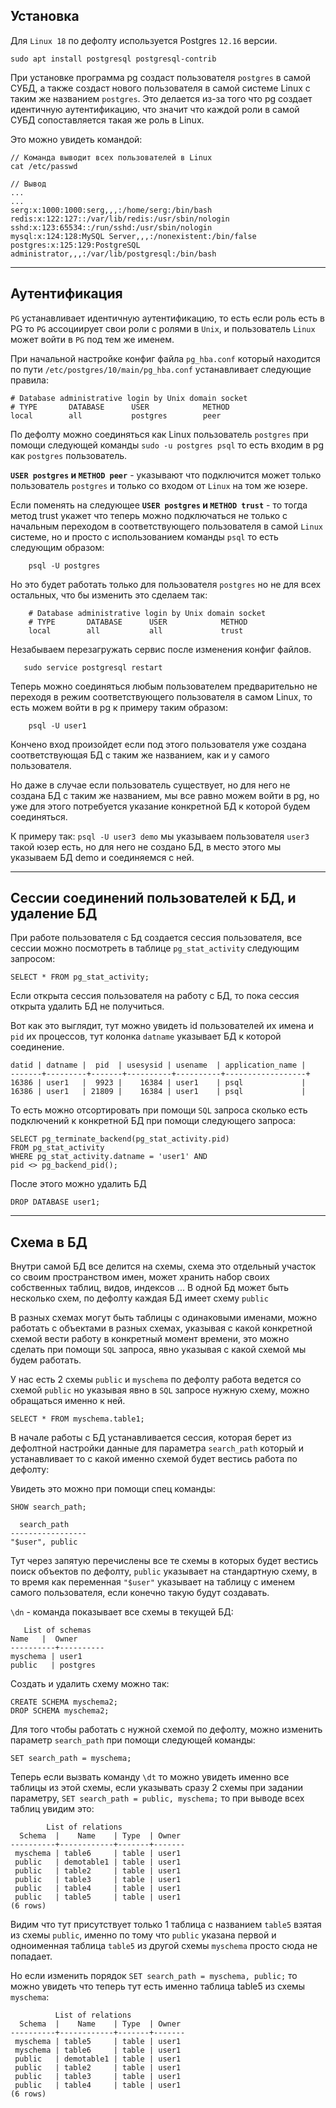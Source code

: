 Установка
---

Для `Linux 18` по дефолту используется Postgres `12.16` версии. 

    sudo apt install postgresql postgresql-contrib

При установке программа pg создаст пользователя `postgres` в самой 
СУБД, а также создаст нового пользователя в самой системе Linux
с таким же названием `postgres`. Это делается из-за того что pg создает
идентичную аутентификацию, что значит что каждой роли в самой СУБД 
сопоставляется такая же роль в Linux.  

Это можно увидеть командой:

    // Команда выводит всех пользователей в Linux
    cat /etc/passwd

    // Вывод
    ...
    ...
    serg:x:1000:1000:serg,,,:/home/serg:/bin/bash
    redis:x:122:127::/var/lib/redis:/usr/sbin/nologin
    sshd:x:123:65534::/run/sshd:/usr/sbin/nologin
    mysql:x:124:128:MySQL Server,,,:/nonexistent:/bin/false
    postgres:x:125:129:PostgreSQL administrator,,,:/var/lib/postgresql:/bin/bash

---
Аутентификация
---

`PG` устанавливает идентичную аутентификацию, то есть если роль есть в PG 
то `PG` ассоциирует свои роли с ролями в `Unix`, и пользователь `Linux` может 
войти в `PG` под тем же именем.

При начальной настройке конфиг файла `pg_hba.conf` который находится по 
пути `/etc/postgres/10/main/pg_hba.conf` устанавливает следующие правила:

    # Database administrative login by Unix domain socket
    # TYPE       DATABASE      USER            METHOD
    local        all           postgres        peer

По дефолту можно соединяться как Linux пользователь `postgres` при 
помощи следующей команды `sudo -u postgres psql` то есть входим в pg
как `postgres` пользователь.

**`USER postgres` и `METHOD peer`** - указывают что подключится может только
пользователь `postgres` и только со входом от `Linux` на том же юзере.

Если поменять на следующее **`USER postgres` и `METHOD trust`** - то тогда 
метод trust укажет что теперь можно подключаться не только с начальным 
переходом в соответствующего пользователя в самой `Linux` системе, но и 
просто с использованием команды `psql` то есть следующим образом:

```
    psql -U postgres
```

Но это будет работать только для пользователя `postgres` но не для всех 
остальных, что бы изменить это сделаем так:

```
    # Database administrative login by Unix domain socket
    # TYPE       DATABASE      USER            METHOD
    local        all           all             trust
```

Незабываем перезагружать сервис после изменения конфиг файлов.
    
```
   sudo service postgresql restart
```

Теперь можно соединяться любым пользователем предварительно не переходя в 
режим соответствующего пользователя в самом Linux, то есть можем войти в 
pg к примеру таким образом:

```
    psql -U user1 
```

Кончено вход произойдет если под этого пользователя уже создана 
соответствующая БД с таким же названием, как и у самого пользователя.

Но даже в случае если пользователь существует, но для него не создана БД 
с таким же названием, мы все равно можем войти в pg, но уже для этого 
потребуется указание конкретной БД к которой будем соединяться.

К примеру так: `psql -U user3 demo` мы указываем пользователя `user3` такой 
юзер есть, но для него не создано БД, в место этого мы указываем БД demo 
и соединяемся с ней.

---
Сессии соединений пользователей к БД, и удаление БД
---

При работе пользователя с Бд создается сессия пользователя, все сессии
можно посмотреть в таблице `pg_stat_activity` следующим запросом:

    SELECT * FROM pg_stat_activity;

Если открыта сессия пользователя на работу с БД, то пока сессия открыта 
удалить БД не получиться.

Вот как это выглядит, тут можно увидеть id пользователей их имена 
и `pid` их процессов, тут колонка `datname` указывает БД к которой 
соединение.

    datid | datname |  pid  | usesysid | usename  | application_name |
    -------+---------+-------+----------+----------+------------------+
    16386 | user1   |  9923 |    16384 | user1    | psql             |
    16386 | user1   | 21809 |    16384 | user1    | psql             |

То есть можно отсортировать при помощи `SQL` запроса сколько есть 
подключений к конкретной БД при помощи следующего запроса:

    SELECT pg_terminate_backend(pg_stat_activity.pid)
    FROM pg_stat_activity
    WHERE pg_stat_activity.datname = 'user1' AND 
    pid <> pg_backend_pid();

После этого можно удалить БД

    DROP DATABASE user1;

---
Схема в БД 
---

Внутри самой БД все делится на схемы, схема это отдельный участок со 
своим пространством имен, может хранить набор своих собственных таблиц,
видов, индексов ... В одной Бд может быть несколько схем, по дефолту 
каждая БД имеет схему `public`

В разных схемах могут быть таблицы с одинаковыми именами, можно работать 
с объектами в разных схемах, указывая с какой конкретной схемой вести 
работу в конкретный момент времени, это можно сделать при помощи `SQL` 
запроса, явно указывая с какой схемой мы будем работать.

У нас есть 2 схемы `public` и `myschema` по дефолту работа ведется со 
схемой `public` но указывая явно в `SQL` запросе нужную схему, можно 
обращаться именно к ней.

    SELECT * FROM myschema.table1;

В начале работы с БД устанавливается сессия, которая берет из дефолтной 
настройки данные для параметра `search_path` который и устанавливает то 
с какой именно схемой будет вестись работа по дефолту:

Увидеть это можно при помощи спец команды:

    SHOW search_path;

      search_path   
    -----------------
    "$user", public

Тут через запятую перечислены все те схемы в которых будет вестись поиск
объектов по дефолту, `public` указывает на стандартную схему, в то время 
как переменная `"$user"` указывает на таблицу с именем самого 
пользователя, если конечно такую будут создавать. 

`\dn` - команда показывает все схемы в текущей БД:

       List of schemas
    Name   |  Owner   
    ----------+----------
    myschema | user1
    public   | postgres

Создать и удалить схему можно так:

    CREATE SCHEMA myschema2;
    DROP SCHEMA myschema2;

Для того чтобы работать с нужной схемой по дефолту, можно изменить 
параметр `search_path` при помощи следующей команды:

    SET search_path = myschema;

Теперь если вызвать команду `\dt` то можно увидеть именно все таблицы 
из этой схемы, если указывать сразу 2 схемы при задании параметру, 
`SET search_path = public, myschema;` то при выводе всех таблиц увидим 
это:

            List of relations
      Schema  |    Name    | Type  | Owner 
    ----------+------------+-------+-------
     myschema | table6     | table | user1
     public   | demotable1 | table | user1
     public   | table2     | table | user1
     public   | table3     | table | user1
     public   | table4     | table | user1
     public   | table5     | table | user1
    (6 rows)

Видим что тут присутствует только 1 таблица с названием `table5` взятая из 
схемы `public`, именно по тому что `public` указана первой и одноименная 
таблица `table5` из другой схемы `myschema` просто сюда не попадает. 

Но если изменить порядок `SET search_path = myschema, public;` то можно 
увидеть что теперь тут есть именно таблица table5 из схемы `myschema`:

              List of relations
      Schema  |    Name    | Type  | Owner 
    ----------+------------+-------+-------
     myschema | table5     | table | user1
     myschema | table6     | table | user1
     public   | demotable1 | table | user1
     public   | table2     | table | user1
     public   | table3     | table | user1
     public   | table4     | table | user1
    (6 rows)

